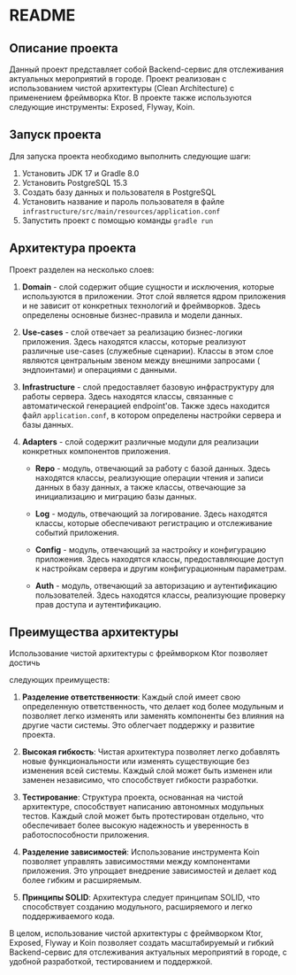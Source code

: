 # README

## Описание проекта

Данный проект представляет собой Backend-сервис для отслеживания актуальных мероприятий в городе. Проект реализован с
использованием чистой архитектуры (Clean Architecture) с применением фреймворка Ktor. В проекте также используются
следующие инструменты: Exposed, Flyway, Koin.

## Запуск проекта

Для запуска проекта необходимо выполнить следующие шаги:

1. Установить JDK 17 и Gradle 8.0
2. Установить PostgreSQL 15.3
3. Создать базу данных и пользователя в PostgreSQL
4. Установить название и пароль пользователя в файле `infrastructure/src/main/resources/application.conf`
5. Запустить проект с помощью команды `gradle run`

## Архитектура проекта

Проект разделен на несколько слоев:

1. **Domain** - слой содержит общие сущности и исключения, которые используются в приложении. Этот слой является ядром
   приложения и не зависит от конкретных технологий и фреймворков. Здесь определены основные бизнес-правила и модели
   данных.

2. **Use-cases** - слой отвечает за реализацию бизнес-логики приложения. Здесь находятся классы, которые реализуют
   различные use-cases (служебные сценарии). Классы в этом слое являются центральным звеном между внешними запросами (
   эндпоинтами) и операциями с данными.

3. **Infrastructure** - слой предоставляет базовую инфраструктуру для работы сервера. Здесь находятся классы, связанные
   с автоматической генерацией endpoint'ов. Также здесь находится файл `application.conf`, в котором определены
   настройки сервера и базы данных.

4. **Adapters** - слой содержит различные модули для реализации конкретных компонентов приложения.

    - **Repo** - модуль, отвечающий за работу с базой данных. Здесь находятся классы, реализующие операции чтения и
      записи данных в базу данных, а также классы, отвечающие за инициализацию и миграцию базы данных.

    - **Log** - модуль, отвечающий за логирование. Здесь находятся классы, которые обеспечивают регистрацию и
      отслеживание событий приложения.

    - **Config** - модуль, отвечающий за настройку и конфигурацию приложения. Здесь находятся классы, предоставляющие
      доступ к настройкам сервера и другим конфигурационным параметрам.

    - **Auth** - модуль, отвечающий за авторизацию и аутентификацию пользователей. Здесь находятся классы, реализующие
      проверку прав доступа и аутентификацию.

## Преимущества архитектуры

Использование чистой архитектуры с фреймворком Ktor позволяет достичь

следующих преимуществ:

1. **Разделение ответственности**: Каждый слой имеет свою определенную ответственность, что делает код более модульным и
   позволяет легко изменять или заменять компоненты без влияния на другие части системы. Это облегчает поддержку и
   развитие проекта.

2. **Высокая гибкость**: Чистая архитектура позволяет легко добавлять новые функциональности или изменять существующие
   без изменения всей системы. Каждый слой может быть изменен или заменен независимо, что способствует гибкости
   разработки.

3. **Тестирование**: Структура проекта, основанная на чистой архитектуре, способствует написанию автономных модульных
   тестов. Каждый слой может быть протестирован отдельно, что обеспечивает более высокую надежность и уверенность в
   работоспособности приложения.

4. **Разделение зависимостей**: Использование инструмента Koin позволяет управлять зависимостями между компонентами
   приложения. Это упрощает внедрение зависимостей и делает код более гибким и расширяемым.

5. **Принципы SOLID**: Архитектура следует принципам SOLID, что способствует созданию модульного, расширяемого и легко
   поддерживаемого кода.

В целом, использование чистой архитектуры с фреймворком Ktor, Exposed, Flyway и Koin позволяет создать масштабируемый и
гибкий Backend-сервис для отслеживания актуальных мероприятий в городе, с удобной разработкой, тестированием и
поддержкой.